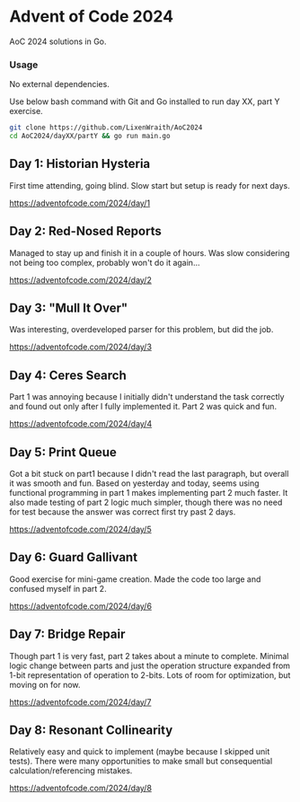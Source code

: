 # Advent of Code 2024

AoC 2024 solutions in Go.

### Usage

No external dependencies.

Use below bash command with Git and Go installed to run day XX, part Y exercise.
```bash
git clone https://github.com/LixenWraith/AoC2024
cd AoC2024/dayXX/partY && go run main.go
```

## Day 1: Historian Hysteria
First time attending, going blind. Slow start but setup is ready for next days.

https://adventofcode.com/2024/day/1

## Day 2: Red-Nosed Reports
Managed to stay up and finish it in a couple of hours.
Was slow considering not being too complex, probably won't do it again...

https://adventofcode.com/2024/day/2

## Day 3: "Mull It Over"
Was interesting, overdeveloped parser for this problem, but did the job.

https://adventofcode.com/2024/day/3

## Day 4: Ceres Search
Part 1 was annoying because I initially didn't understand the task correctly and found out only after I fully implemented it.
Part 2 was quick and fun.

https://adventofcode.com/2024/day/4

## Day 5: Print Queue
Got a bit stuck on part1 because I didn't read the last paragraph, but overall it was smooth and fun.
Based on yesterday and today, seems using functional programming in part 1 makes implementing part 2 much faster.
It also made testing of part 2 logic much simpler, though there was no need for test because the answer was correct first try past 2 days.

https://adventofcode.com/2024/day/5

## Day 6: Guard Gallivant

Good exercise for mini-game creation. Made the code too large and confused myself in part 2.

https://adventofcode.com/2024/day/6

## Day 7: Bridge Repair

Though part 1 is very fast, part 2 takes about a minute to complete.
Minimal logic change between parts and just the operation structure expanded from 1-bit representation of operation to 2-bits.
Lots of room for optimization, but moving on for now.

https://adventofcode.com/2024/day/7

## Day 8: Resonant Collinearity

Relatively easy and quick to implement (maybe because I skipped unit tests).
There were many opportunities to make small but consequential calculation/referencing mistakes.

https://adventofcode.com/2024/day/8